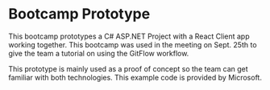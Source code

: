 # Bootcamp Prototype

This bootcamp prototypes a C# ASP.NET Project with a React Client app
working together. This bootcamp was used in the meeting on Sept. 25th
to give the team a tutorial on using the GitFlow workflow.

This prototype is mainly used as a proof of concept so the team can
get familiar with both technologies. This example code is provided by
Microsoft.